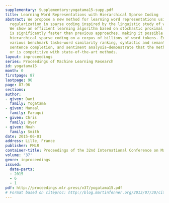 ```yaml
---
supplementary: Supplementary:yogatama15-supp.pdf
title: Learning Word Representations with Hierarchical Sparse Coding
abstract: We propose a new method for learning word representations using hierarchical
  regularization in sparse coding inspired by the linguistic study of word meanings.
  We show an efficient learning algorithm based on stochastic proximal methods that
  is significantly faster than previous approaches, making it possible to perform
  hierarchical sparse coding on a corpus of billions of word tokens. Experiments on
  various benchmark tasks—word similarity ranking, syntactic and semantic analogies,
  sentence completion, and sentiment analysis—demonstrate that the method outperforms
  or is competitive with state-of-the-art methods.
layout: inproceedings
series: Proceedings of Machine Learning Research
id: yogatama15
month: 0
firstpage: 87
lastpage: 96
page: 87-96
sections: 
author:
- given: Dani
  family: Yogatama
- given: Manaal
  family: Faruqui
- given: Chris
  family: Dyer
- given: Noah
  family: Smith
date: 2015-06-01
address: Lille, France
publisher: PMLR
container-title: Proceedings of the 32nd International Conference on Machine Learning
volume: '37'
genre: inproceedings
issued:
  date-parts:
  - 2015
  - 6
  - 1
pdf: http://proceedings.mlr.press/v37/yogatama15.pdf
# Format based on citeproc: http://blog.martinfenner.org/2013/07/30/citeproc-yaml-for-bibliographies/
---
```

